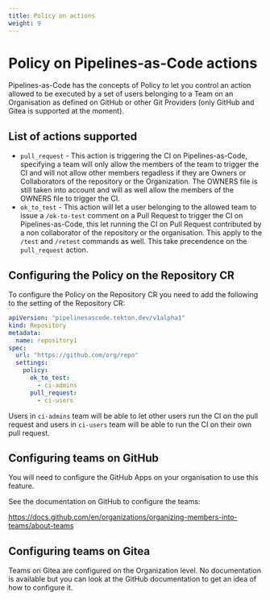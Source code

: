 ```yaml
---
title: Policy on actions
weight: 9
---
```

# Policy on Pipelines-as-Code actions

Pipelines-as-Code has the concepts of Policy to let you control an action allowed
to be executed by a set of users belonging to a Team on an Organisation as
defined on GitHub or other Git Providers (only GitHub and Gitea is supported at
the moment).

## List of actions supported

* `pull_request` - This action is triggering the CI on Pipelines-as-Code,
   specifying a team will only allow the members of the team to trigger the CI
   and will not allow other members regadless if they are Owners or Collaborators
   of the repository or the Organization. The OWNERS file is still taken into
   account and will as well allow the members of the OWNERS file to trigger the
   CI.
* `ok_to_test` - This action will let a user belonging to the allowed team to
   issue a `/ok-to-test` comment on a Pull Request to trigger the CI on
   Pipelines-as-Code, this let running the CI on Pull Request contributed by a
   non collaborator of the repository or the organisation. This apply to the
   `/test` and `/retest` commands as well. This take precendence on the
   `pull_request` action.

## Configuring the Policy on the Repository CR

To configure the Policy on the Repository CR you need to add the following to the setting of the Repository CR:

```yaml
apiVersion: "pipelinesascode.tekton.dev/v1alpha1"
kind: Repository
metadata:
  name: repository1
spec:
  url: "https://github.com/org/repo"
  settings:
    policy:
      ok_to_test:
        - ci-admins
      pull_request:
        - ci-users
```

Users in `ci-admins` team will be able to let other users run the CI on the pull
request and users in `ci-users` team will be able to run the CI on their own
pull request.

## Configuring teams on GitHub

You will need to configure the GitHub Apps on your organisation to use this
feature.

See the documentation on GitHub to configure the teams:

<https://docs.github.com/en/organizations/organizing-members-into-teams/about-teams>

## Configuring teams on Gitea

Teams on Gitea are configured on the Organization level. No documentation is
available but you can look at the GitHub documentation to get an idea of how to
configure it.
